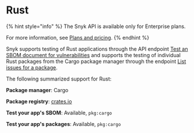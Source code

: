 # Rust

{% hint style="info" %}
The Snyk API is available only for Enterprise plans.&#x20;

For more information, see [Plans and pricing](https://snyk.io/plans).
{% endhint %}

Snyk supports testing of Rust applications through the API endpoint [Test an SBOM document for vulnerabilities](../snyk-api/how-to-use-snyk-sbom-and-list-issues-apis/test-an-sbom-document-for-vulnerabilities.md) and supports the testing of individual Rust packages from the Cargo package manager through the endpoint [List issues for a package](../snyk-api/how-to-use-snyk-sbom-and-list-issues-apis/list-issues-for-a-package.md).

The following summarized support for Rust:

**Package manager**: Cargo

**Package registry**: [crates.io](https://crates.io/)

**Test your app's SBOM**: Available, `pkg:cargo`

**Test your app's packages**: Available, `pkg:cargo`

